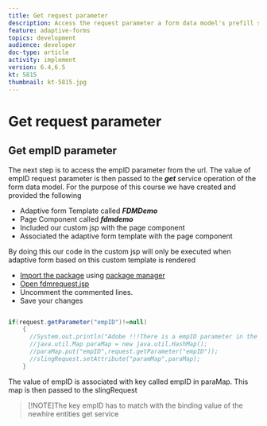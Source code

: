 ```yaml
---
title: Get request parameter
description: Access the request parameter a form data model's prefill service
feature: adaptive-forms
topics: development
audience: developer
doc-type: article
activity: implement
version: 6.4,6.5
kt: 5815
thumbnail: kt-5815.jpg
---
```

# Get request parameter

## Get empID parameter

The next step is to access the empID parameter from the url. The value of empID request parameter is then passed to the **_get_** service operation of the form data model.
For the purpose of this course we have created and provided the following

* Adaptive form Template called **_FDMDemo_**
* Page Component called **_fdmdemo_**
* Included our custom jsp with the page component
* Associated the adaptive form template with the page component

 By doing this our code in the custom jsp will only be executed when adaptive form based on this custom template is rendered
 
* [Import the package](assets/template-page-component.zip) using [package manager](http://localhost:4502/crx/packmgr/index.jsp)
* [Open fdmrequest.jsp](http://localhost:4502/crx/de/index.jsp#/apps/fdmdemo/component/page/fdmdemo/fdmrequest.jsp)
* Uncomment the commented lines.
* Save your changes

``` java

if(request.getParameter("empID")!=null)
    {
      //System.out.println("Adobe !!!There is a empID parameter in the request "+request.getParameter("empID"));
      //java.util.Map paraMap = new java.util.HashMap();
      //paraMap.put("empID",request.getParameter("empID"));
      //slingRequest.setAttribute("paramMap",paraMap);
    }

````

The value of empID is associated with key called empID in paraMap. This map is then passed to the slingRequest

>[!NOTE]The key empID has to match with the binding value of the newhire entities get service




